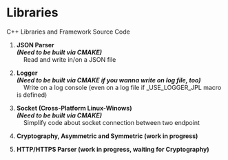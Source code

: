 # Libraries #
C++ Libraries and Framework Source Code

1. **JSON Parser**  
***(Need to be built via CMAKE)***  
&nbsp;&nbsp;&nbsp;&nbsp;Read and write in/on a JSON file

2. **Logger**  
***(Need to be built via CMAKE if you wanna write on log file, too)***  
&nbsp;&nbsp;&nbsp;&nbsp;Write on a log console (even on a log file if _USE_LOGGER_JPL macro is defined)

3. **Socket (Cross-Platform Linux-Winows)**  
***(Need to be built via CMAKE)***  
&nbsp;&nbsp;&nbsp;&nbsp;Simplify code about socket connection between two endpoint

4. **Cryptography, Asymmetric and Symmetric (work in progress)**

5. **HTTP/HTTPS Parser (work in progress, waiting for Cryptography)**
